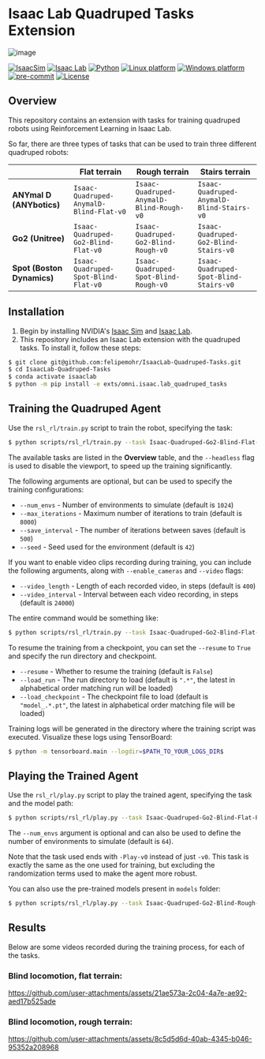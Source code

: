 # Isaac Lab Quadruped Tasks Extension

![image](https://github.com/user-attachments/assets/e2a0a26e-0f06-4eb7-8478-d726585dac94)

[![IsaacSim](https://img.shields.io/badge/IsaacSim-4.2.0-silver.svg)](https://docs.omniverse.nvidia.com/isaacsim/latest/overview.html)
[![Isaac Lab](https://img.shields.io/badge/IsaacLab-1.2.0-silver)](https://isaac-sim.github.io/IsaacLab)
[![Python](https://img.shields.io/badge/python-3.10-blue.svg)](https://docs.python.org/3/whatsnew/3.10.html)
[![Linux platform](https://img.shields.io/badge/platform-linux--64-orange.svg)](https://releases.ubuntu.com/20.04/)
[![Windows platform](https://img.shields.io/badge/platform-windows--64-orange.svg)](https://www.microsoft.com/en-us/)
[![pre-commit](https://img.shields.io/badge/pre--commit-enabled-brightgreen?logo=pre-commit&logoColor=white)](https://pre-commit.com/)
[![License](https://img.shields.io/badge/license-MIT-yellow.svg)](https://opensource.org/license/mit)

## Overview

This repository contains an extension with tasks for training quadruped robots using Reinforcement Learning in Isaac Lab.

So far, there are three types of tasks that can be used to train three different quadruped robots:

|                            | Flat terrain                            | Rough terrain                            | Stairs terrain                            |
| -------------------------- | --------------------------------------- | ---------------------------------------- | ----------------------------------------- |
| **ANYmal D (ANYbotics)**   | `Isaac-Quadruped-AnymalD-Blind-Flat-v0` | `Isaac-Quadruped-AnymalD-Blind-Rough-v0` | `Isaac-Quadruped-AnymalD-Blind-Stairs-v0` |
| **Go2 (Unitree)**          | `Isaac-Quadruped-Go2-Blind-Flat-v0`     | `Isaac-Quadruped-Go2-Blind-Rough-v0`     | `Isaac-Quadruped-Go2-Blind-Stairs-v0`     |
| **Spot (Boston Dynamics)** | `Isaac-Quadruped-Spot-Blind-Flat-v0`    | `Isaac-Quadruped-Spot-Blind-Rough-v0`    | `Isaac-Quadruped-Spot-Blind-Stairs-v0`    |

## Installation
1. Begin by installing NVIDIA's [Isaac Sim](https://docs.omniverse.nvidia.com/isaacsim/latest/installation/install_workstation.html) and [Isaac Lab](https://isaac-sim.github.io/IsaacLab/source/setup/installation/binaries_installation.html).
2. This repository includes an Isaac Lab extension with the quadruped tasks. To install it, follow these steps:

```bash
$ git clone git@github.com:felipemohr/IsaacLab-Quadruped-Tasks.git
$ cd IsaacLab-Quadruped-Tasks
$ conda activate isaaclab
$ python -m pip install -e exts/omni.isaac.lab_quadruped_tasks
```

## Training the Quadruped Agent

Use the `rsl_rl/train.py` script to train the robot, specifying the task:

```bash
$ python scripts/rsl_rl/train.py --task Isaac-Quadruped-Go2-Blind-Flat-v0 --headless
```

The available tasks are listed in the **Overview** table, and the `--headless` flag is used to disable the viewport, to speed up the training significantly.

The following arguments are optional, but can be used to specify the training configurations:

- `--num_envs` - Number of environments to simulate (default is `1024`)
- `--max_iterations` - Maximum number of iterations to train (default is `8000`)
- `--save_interval` - The number of iterations between saves (default is `500`)
- `--seed` - Seed used for the environment (default is `42`)

If you want to enable video clips recording during training, you can include the following arguments, along with `--enable_cameras` and `--video` flags:

- `--video_length` - Length of each recorded video, in steps (default is `400`)
- `--video_interval` - Interval between each video recording, in steps (default is `24000`)

The entire command would be something like:

```bash
$ python scripts/rsl_rl/train.py --task Isaac-Quadruped-Go2-Blind-Flat-v0 --num_envs 1024 --max_iterations 8000 --save_interval 500 --seed 42 --headless --enable_cameras --video --video_length 400 --video_interval 24000
```

To resume the training from a checkpoint, you can set the `--resume` to `True` and specify the run directory and checkpoint.  

- `--resume` - Whether to resume the training (default is `False`)
- `--load_run` - The run directory to load (default is `".*"`, the latest in alphabetical order matching run will be loaded)
- `--load_checkpoint` - The checkpoint file to load (default is `"model_.*.pt"`, the latest in alphabetical order matching file will be loaded)

Training logs will be generated in the directory where the training script was executed. Visualize these logs using TensorBoard:

```bash
$ python -m tensorboard.main --logdir=$PATH_TO_YOUR_LOGS_DIR$
```

## Playing the Trained Agent

Use the `rsl_rl/play.py` script to play the trained agent, specifying the task and the model path:

```bash
$ python scripts/rsl_rl/play.py --task Isaac-Quadruped-Go2-Blind-Flat-Play-v0 --num_envs 64 --checkpoint_path logs/rsl_rl/go2_blind_flat/XXXX-XX-XX_XX-XX-XX/model_XXXX.pt
```

The `--num_envs` argument is optional and can also be used to define the number of environments to simulate (default is `64`).

Note that the task used ends with `-Play-v0` instead of just `-v0`. This task is exactly the same as the one used for training, but excluding the randomization terms used to make the agent more robust.

You can also use the pre-trained models present in `models` folder:

```bash
$ python scripts/rsl_rl/play.py --task Isaac-Quadruped-Go2-Blind-Rough-Play-v0 --checkpoint_path models/go2_blind_rough/model_8k.pt
```

## Results

Below are some videos recorded during the training process, for each of the tasks.

### Blind locomotion, flat terrain:

https://github.com/user-attachments/assets/21ae573a-2c04-4a7e-ae92-aed17b525ade

### Blind locomotion, rough terrain:

https://github.com/user-attachments/assets/8c5d5d6d-40ab-4345-b046-95352a208968

